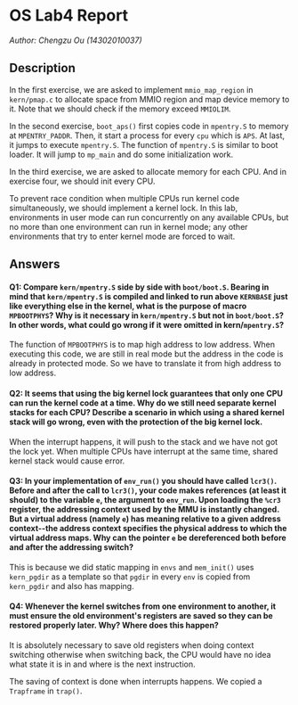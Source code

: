 # OS Lab4 Report

*Author: Chengzu Ou (14302010037)*

## Description
In the first exercise, we are asked to implement `mmio_map_region` in `kern/pmap.c` to allocate space from MMIO region and map device memory to it. Note that we should check if the memory exceed `MMIOLIM`.

In the second exercise, `boot_aps()` first copies code in `mpentry.S` to memory at `MPENTRY_PADDR`. Then, it start a process for every `cpu` which is `APS`. At last, it jumps to execute `mpentry.S`. The function of `mpentry.S` is similar to boot loader. It will jump to `mp_main` and do some initialization work.

In the third exercise, we are asked to allocate memory for each CPU. And in exercise four, we should init every CPU.

To prevent race condition when multiple CPUs run kernel code simultaneously, we should implement a kernel lock. In this lab, environments in user mode can run concurrently on any available CPUs, but no more than one environment can run in kernel mode; any other environments that try to enter kernel mode are forced to wait.

## Answers
#### Q1: Compare `kern/mpentry.S` side by side with `boot/boot.S`. Bearing in mind that `kern/mpentry.S` is compiled and linked to run above `KERNBASE` just like everything else in the kernel, what is the purpose of macro `MPBOOTPHYS`? Why is it necessary in `kern/mpentry.S` but not in `boot/boot.S`? In other words, what could go wrong if it were omitted in kern/`mpentry.S`? 

The function of `MPBOOTPHYS` is to map high address to low address. When executing this code, we are still in real mode but the address in the code is already in protected mode. So we have to translate it from high address to low address.

#### Q2: It seems that using the big kernel lock guarantees that only one CPU can run the kernel code at a time. Why do we still need separate kernel stacks for each CPU? Describe a scenario in which using a shared kernel stack will go wrong, even with the protection of the big kernel lock.

When the interrupt happens, it will push to the stack and we have not got the lock yet. When multiple CPUs have interrupt at the same time, shared kernel stack would cause error.

#### Q3: In your implementation of `env_run()` you should have called `lcr3()`. Before and after the call to `lcr3()`, your code makes references (at least it should) to the variable `e`, the argument to `env_run`. Upon loading the `%cr3` register, the addressing context used by the MMU is instantly changed. But a virtual address (namely `e`) has meaning relative to a given address context--the address context specifies the physical address to which the virtual address maps. Why can the pointer `e` be dereferenced both before and after the addressing switch?

This is because we did static mapping in `envs` and `mem_init()` uses `kern_pgdir` as a template so that `pgdir` in every `env` is copied from `kern_pgdir` and also has mapping.


#### Q4: Whenever the kernel switches from one environment to another, it must ensure the old environment's registers are saved so they can be restored properly later. Why? Where does this happen?

It is absolutely necessary to save old registers when doing context switching otherwise when switching back, the CPU would have no idea what state it is in and where is the next instruction.

The saving of context is done when interrupts happens. We copied a `Trapframe` in `trap()`.